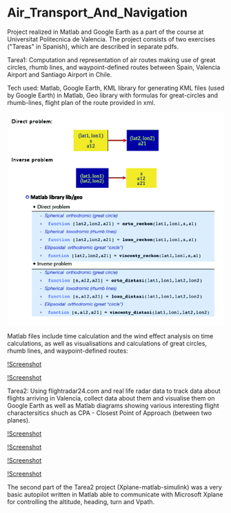 # Air_Transport_And_Navigation
Project realized in Matlab and Google Earth as a part of the course at Universitat Politecnica de Valencia.
The project consists of two exercises ("Tareas" in Spanish), which are described in separate pdfs.

Tarea1: Computation and representation of air routes making use of great circles, rhumb lines, and waypoint-defined routes between Spain, Valencia Airport and Santiago Airport in Chile.

Tech used: Matlab, Google Earth, KML library for generating KML files (used by Google Earth) in Matlab, Geo library with formulas for great-circles and rhumb-lines, flight plan of the route provided in xml.

![Screenshot](images/problem.png)

Matlab files include time calculation and the wind effect analysis on time calculations, as well as visualisations and calculations of great circles, rhumb lines, and waypoint-defined routes: 

[!Screenshot](images/allroutes12.jpg)

[!Screenshot](images/LIDO3.jpg)

Tarea2: Using flightradar24.com and real life radar data to track data about flights arriving in Valencia, collect data about them and visualise them on Google Earth as well as Matlab diagrams showing various interesting flight charactersitics shuch as CPA - Closest Point of Approach (between two planes).

[!Screenshot](images/stages.png)

[!Screenshot](images/flight_viz.png)

[!Screenshot](images/timeevolutionofCPA.jpg)

[!Screenshot](images/distance.jpg)

The second part of the Tarea2 project (Xplane-matlab-simulink) was a very basic autopilot written in Matlab able to communicate with Microsoft Xplane for controlling the altitude, heading, turn and Vpath.
